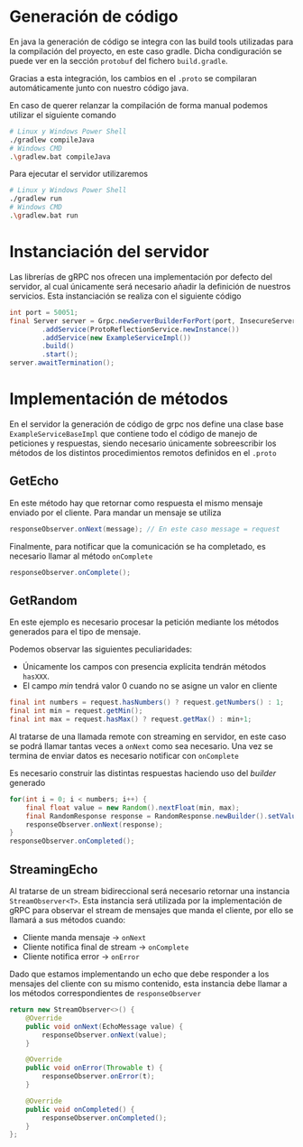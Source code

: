 # Generación de código
En java la generación de código se integra con las build tools utilizadas para la compilación del proyecto, en este caso gradle.
Dicha condiguración se puede ver en la sección `protobuf` del fichero `build.gradle`.

Gracias a esta integración, los cambios en el `.proto` se compilaran automáticamente junto con nuestro código java.

En caso de querer relanzar la compilación de forma manual podemos utilizar el siguiente comando
```bash
# Linux y Windows Power Shell
./gradlew compileJava
# Windows CMD
.\gradlew.bat compileJava
```

Para ejecutar el servidor utilizaremos
```bash
# Linux y Windows Power Shell
./gradlew run
# Windows CMD
.\gradlew.bat run
```

# Instanciación del servidor
Las librerías de gRPC nos ofrecen una implementación por defecto del servidor, al cual únicamente será necesario añadir la definición de nuestros servicios.
Esta instanciación se realiza con el siguiente código
```java
int port = 50051;
final Server server = Grpc.newServerBuilderForPort(port, InsecureServerCredentials.create())
        .addService(ProtoReflectionService.newInstance())
        .addService(new ExampleServiceImpl())
        .build()
        .start();
server.awaitTermination();
```

# Implementación de métodos
En el servidor la generación de código de grpc nos define una clase base `ExampleServiceBaseImpl` que contiene todo el código de manejo de peticiones y respuestas, siendo necesario únicamente sobreescribir los métodos de los distintos procedimientos remotos definidos en el `.proto`

## GetEcho
En este método hay que retornar como respuesta el mismo mensaje enviado por el cliente. Para mandar un mensaje se utiliza
```java
responseObserver.onNext(message); // En este caso message = request
```

Finalmente, para notificar que la comunicación se ha completado, es necesario llamar al método `onComplete`
```java
responseObserver.onComplete();
```

## GetRandom
En este ejemplo es necesario procesar la petición mediante los métodos generados para el tipo de mensaje.

Podemos observar las siguientes peculiaridades:
 * Únicamente los campos con presencia explícita tendrán métodos `hasXXX`.
 * El campo _min_ tendrá valor 0 cuando no se asigne un valor en cliente
```java
final int numbers = request.hasNumbers() ? request.getNumbers() : 1;
final int min = request.getMin();
final int max = request.hasMax() ? request.getMax() : min+1;
```

Al tratarse de una llamada remote con streaming en servidor, en este caso se podrá llamar tantas veces a `onNext` como sea necesario. 
Una vez se termina de enviar datos es necesario notificar con `onComplete`

Es necesario construir las distintas respuestas haciendo uso del _builder_ generado
```java
for(int i = 0; i < numbers; i++) {
    final float value = new Random().nextFloat(min, max);
    final RandomResponse response = RandomResponse.newBuilder().setValue(value).build();
    responseObserver.onNext(response);
}
responseObserver.onCompleted();
```

## StreamingEcho
Al tratarse de un stream bidireccional será necesario retornar una instancia `StreamObserver<T>`. Esta instancia será utilizada por la implementación de gRPC para observar el stream de mensajes que manda el cliente, por ello se llamará a sus métodos cuando:
 * Cliente manda mensaje -> `onNext`
 * Cliente notifica final de stream -> `onComplete`
 * Cliente notifica error -> `onError`

Dado que estamos implementando un echo que debe responder a los mensajes del cliente con su mismo contenido, esta instancia debe llamar a los métodos correspondientes de `responseObserver`
```java
return new StreamObserver<>() {
    @Override
    public void onNext(EchoMessage value) {
        responseObserver.onNext(value);
    }

    @Override
    public void onError(Throwable t) {
        responseObserver.onError(t);
    }

    @Override
    public void onCompleted() {
        responseObserver.onCompleted();
    }
};
```